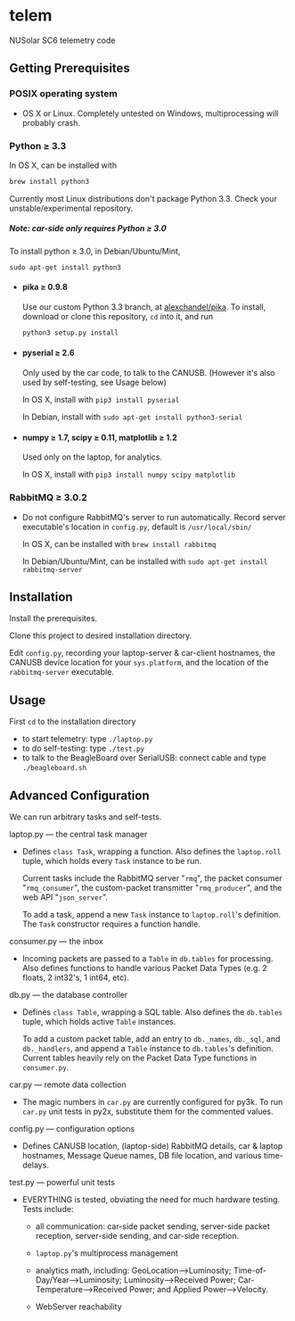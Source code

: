telem
=====

NUSolar SC6 telemetry code

Getting Prerequisites
-------------
### POSIX operating system
* OS X or Linux. Completely untested on Windows, multiprocessing will probably crash.

### Python ≥ 3.3

In OS X, can be installed with
  ```bash
  brew install python3
  ```

Currently most Linux distributions don't package Python 3.3. Check your unstable/experimental repository.

##### Note: car-side only requires Python ≥ 3.0

To install python ≥ 3.0, in Debian/Ubuntu/Mint,
  ```
  sudo apt-get install python3
  ```

* #### pika ≥ 0.9.8
  Use our custom Python 3.3 branch, at <a href="https://github.com/alexchandel/pika">alexchandel/pika</a>. To install, download or clone this repository, `cd` into it, and run

  ```bash
  python3 setup.py install
  ```

* #### pyserial ≥ 2.6

  Only used by the car code, to talk to the CANUSB. (However it's also used by self-testing, see Usage below)

  In OS X, install with `pip3 install pyserial`

  In Debian, install with `sudo apt-get install python3-serial`

* #### numpy ≥ 1.7, scipy ≥ 0.11, matplotlib ≥ 1.2

  Used only on the laptop, for analytics.

  In OS X, install with `pip3 install numpy scipy matplotlib`

### RabbitMQ ≥ 3.0.2

* Do not configure RabbitMQ's server to run automatically. Record server executable's location in ```config.py```, default is ```/usr/local/sbin/```

  In OS X, can be installed with `brew install rabbitmq`

  In Debian/Ubuntu/Mint, can be installed with `sudo apt-get install rabbitmq-server`

Installation
------------
Install the prerequisites.

Clone this project to desired installation directory.

Edit ```config.py```, recording your laptop-server & car-client hostnames, the CANUSB device location for your `sys.platform`, and the location of the `rabbitmq-server` executable.

Usage
-----

First `cd` to the installation directory
* to start telemetry: type ```./laptop.py```
* to do self-testing: type ```./test.py```
* to talk to the BeagleBoard over SerialUSB: connect cable and type `./beagleboard.sh`

Advanced Configuration
----------------------

We can run arbitrary tasks and self-tests.

laptop.py — the central task manager

* Defines ```class Task```, wrapping a function. Also defines the ```laptop.roll``` tuple, which holds every ```Task``` instance to be run.

  Current tasks include the RabbitMQ server "```rmq```", the packet consumer "```rmq_consumer```", the custom-packet transmitter "```rmq_producer```", and the web API "```json_server```".

  To add a task, append a new ```Task``` instance to ```laptop.roll```'s definition. The ```Task``` constructor requires a function handle.

consumer.py — the inbox

* Incoming packets are passed to a ```Table``` in ```db.tables``` for processing. Also defines functions to handle various Packet Data Types (e.g. 2 floats, 2 int32's, 1 int64, etc).

db.py — the database controller

* Defines ```class Table```, wrapping a SQL table. Also defines the ```db.tables``` tuple, which holds active ```Table``` instances.

  To add a custom packet table, add an entry to ```db._names```, ```db._sql```, and ```db._handlers```, and append a ```Table``` instance to ```db.tables```'s definition. Current tables heavily rely on the Packet Data Type functions in ``consumer.py``.

car.py — remote data collection

* The magic numbers in ```car.py``` are currently configured for py3k. To run ```car.py``` unit tests in py2x, substitute them for the commented values.

config.py — configuration options

* Defines CANUSB location, (laptop-side) RabbitMQ details, car & laptop hostnames, Message Queue names, DB file location, and various time-delays.

test.py — powerful unit tests

* EVERYTHING is tested, obviating the need for much hardware testing. Tests include:

  * all communication: car-side packet sending, server-side packet reception, server-side sending, and car-side reception.

  * ```laptop.py```'s multiprocess management

  * analytics math, including: GeoLocation-->Luminosity; Time-of-Day/Year-->Luminosity; Luminosity-->Received Power; Car-Temperature-->Received Power; and Applied Power-->Velocity.

  * WebServer reachability
